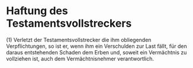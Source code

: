 # Haftung des Testamentsvollstreckers

(1) Verletzt der Testamentsvollstrecker die ihm obliegenden Verpflichtungen, so ist er, wenn ihm ein Verschulden zur Last fällt, für den daraus entstehenden Schaden dem Erben und, soweit ein Vermächtnis zu vollziehen ist, auch dem Vermächtnisnehmer verantwortlich.